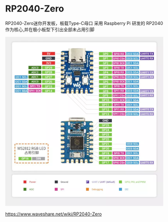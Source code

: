 # RP2040-Zero

RP2040-Zero迷你开发板，板载Type-C母口 采用 Raspberry Pi 研发的 RP2040作为核心,并在极小板型下引出全部未占用引脚

![](rp2040-zero.webp)

https://www.waveshare.net/wiki/RP2040-Zero